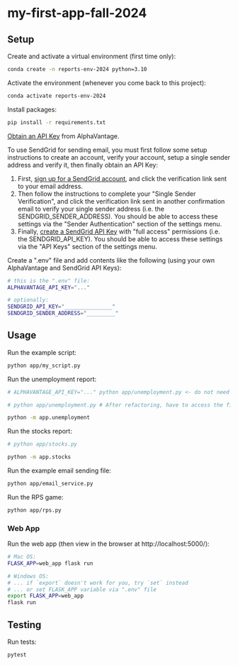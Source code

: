 # my-first-app-fall-2024

## Setup

Create and activate a virtual environment (first time only):

```sh
conda create -n reports-env-2024 python=3.10
```

Activate the environment (whenever you come back to this project):

```sh
conda activate reports-env-2024
```

Install packages:

```sh
pip install -r requirements.txt
```

[Obtain an API Key](https://www.alphavantage.co/support/#api-key) from AlphaVantage.

To use SendGrid for sending email, you must first follow some setup instructions to create an account, verify your account, setup a single sender address and verify it, then finally obtain an API Key:

1. First, [sign up for a SendGrid account](https://login.sendgrid.com/unified_login/start?screen_hint=signup), and click the verification link sent to your email address.
2. Then follow the instructions to complete your "Single Sender Verification", and click the verification link sent in another confirmation email to verify your single sender address (i.e. the SENDGRID_SENDER_ADDRESS). You should be able to access these settings via the "Sender Authentication" section of the settings menu.
3. Finally, [create a SendGrid API Key](https://login.sendgrid.com/login/identifier?redirect_to=%2Fsettings%2Fapi_keys) with "full access" permissions (i.e. the SENDGRID_API_KEY). You should be able to access these settings via the "API Keys" section of the settings menu.

Create a ".env" file and add contents like the following (using your own AlphaVantage and SendGrid API Keys):

```sh
# this is the ".env" file:
ALPHAVANTAGE_API_KEY="..."

# optionally:
SENDGRID_API_KEY="_______________"
SENDGRID_SENDER_ADDRESS="_________"
```

## Usage

Run the example script:

```sh
python app/my_script.py
```

Run the unemployment report:

```sh
# ALPHAVANTAGE_API_KEY="..." python app/unemployment.py <- do not need to prefix the run command with the variable any more since it is defined in the .env file

# python app/unemployment.py # After refactoring, have to access the file a different way since it imports from another local file (now have to use modular style invocation to run the file from the command line)

python -m app.unemployment
```

Run the stocks report:

```sh
# python app/stocks.py

python -m app.stocks
```

Run the example email sending file:

```sh
python app/email_service.py
```

Run the RPS game:

```sh
python app/rps.py
```

### Web App

Run the web app (then view in the browser at http://localhost:5000/):

```sh
# Mac OS:
FLASK_APP=web_app flask run

# Windows OS:
# ... if `export` doesn't work for you, try `set` instead
# ... or set FLASK_APP variable via ".env" file
export FLASK_APP=web_app
flask run
```

## Testing

Run tests:

```sh
pytest
```